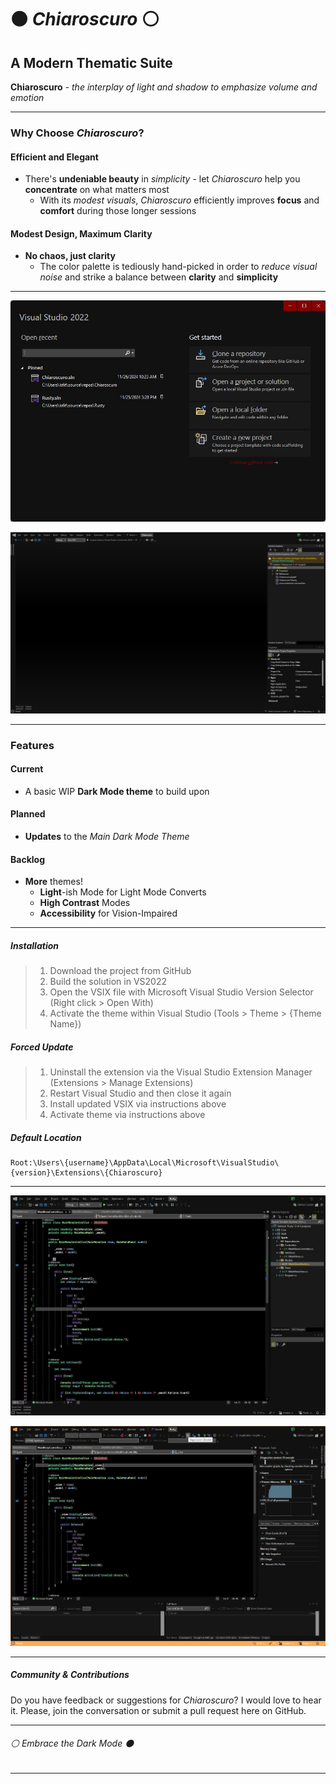 ﻿# ⚫ *Chiaroscuro* ⚪

## A Modern Thematic Suite

**Chiaroscuro** - *the interplay of light and shadow to emphasize volume and emotion*

---

### Why Choose *Chiaroscuro*?

#### Efficient and Elegant

- There's **undeniable beauty** in *simplicity* - let *Chiaroscuro* help you **concentrate** on what matters most
  - With its *modest visuals*, *Chiaroscuro* efficiently improves **focus** and **comfort** during those longer sessions

#### Modest Design, Maximum Clarity

- **No chaos, just clarity**
  - The color palette is tediously hand-picked in order to *reduce visual noise* and strike a balance between **clarity** and **simplicity**

---

![Start Menu Preview](./ChiaroscuroPreview00.jpg)

![Developer Window Preview](./ChiaroscuroPreview01.jpg)

---

### Features

#### Current

- A basic WIP **Dark Mode theme** to build upon

#### Planned

- **Updates** to the *Main Dark Mode Theme*

#### Backlog

- **More** themes!
  - **Light**-ish Mode for Light Mode Converts
  - **High Contrast** Modes
  - **Accessibility** for Vision-Impaired

---

##### Installation

> 1. Download the project from GitHub
> 2. Build the solution in VS2022
> 3. Open the VSIX file with Microsoft Visual Studio Version Selector (Right click > Open With)
> 4. Activate the theme within Visual Studio (Tools > Theme > {Theme Name})

##### Forced Update

> 1. Uninstall the extension via the Visual Studio Extension Manager (Extensions > Manage Extensions)
> 2. Restart Visual Studio and then close it again
> 3. Install updated VSIX via instructions above
> 4. Activate theme via instructions above

##### Default Location

```
Root:\Users\{username}\AppData\Local\Microsoft\VisualStudio\{version}\Extensions\{Chiaroscuro}
```

---

![Syntax Preview](./ChiaroscuroPreview02.jpg)

![Debug Mode Preview](./ChiaroscuroPreview03.jpg)

---

##### Community & Contributions

Do you have feedback or suggestions for *Chiaroscuro*? I would love to hear it.
Please, join the conversation or submit a pull request here on GitHub.

---

###### ⚪ *Embrace the Dark Mode* ⚫

---